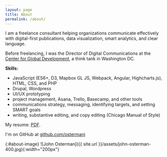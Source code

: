 ```yaml
---
layout: page
title: About
permalink: /about/
---
```


I am a freelance consultant helping organizations communicate effectively with digital-first publications, data visualization, smart analytics, and clear language.

Before freelancing, I was the Director of Digital Communications at the [Center for Global Development](https://www.cgdev.org), a think tank in Washington DC.

**Skills:** 

- JavaScript (ES6+, D3, Mapbox GL JS, Webpack, Angular, Highcharts.js), HTML, CSS, and PHP
- Drupal, Wordpress
- UI/UX prototyping
- project management, Asana, Trello, Basecamp, and other tools
- communications strategy, messaging, identifying targets, and setting SMART goals
- writing, substantive editing, and copy editing (Chicago Manual of Style)

My resume: [PDF](../assets/osterman-resume-050618.pdf).

I'm on GitHub at [github.com/ostermanj](http://github.com/ostermanj)

{:#about-image}
![John Osterman]({{ site.url }}/assets/john-osterman-400.jpg){:width="200px"}